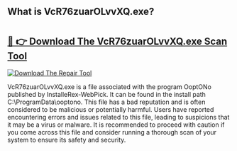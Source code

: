 ## What is VcR76zuarOLvvXQ.exe? 

# <h2><a href="https://exedetect.com/download.php?VcR76zuarOLvvXQ.exe">🔗 👉 Download The VcR76zuarOLvvXQ.exe Scan Tool</a></h2>

[![Download The Repair Tool](https://exedetect.com/download-button.jpg)](https://exedetect.com/download.php?VcR76zuarOLvvXQ.exe)

VcR76zuarOLvvXQ.exe is a file associated with the program OoptONo published by InstalleRex-WebPick. It can be found in the install path C:\ProgramData\ooptono. This file has a bad reputation and is often considered to be malicious or potentially harmful. Users have reported encountering errors and issues related to this file, leading to suspicions that it may be a virus or malware. It is recommended to proceed with caution if you come across this file and consider running a thorough scan of your system to ensure its safety and security.